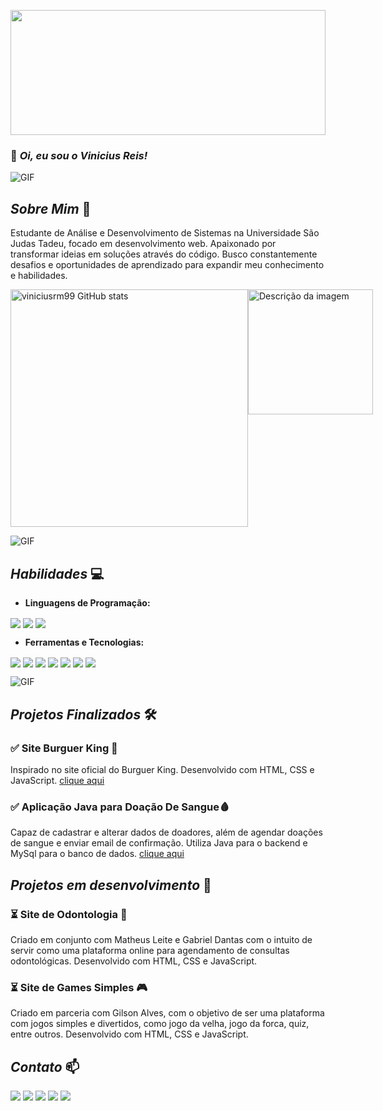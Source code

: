 <img src=https://user-images.githubusercontent.com/74038190/225813708-98b745f2-7d22-48cf-9150-083f1b00d6c9.gif
    height="200px" width="100%">
    

### 👋 *Oi, eu sou o* *Vinicius Reis!*
![GIF](https://user-images.githubusercontent.com/74038190/212284115-f47cd8ff-2ffb-4b04-b5bf-4d1c14c0247f.gif)

## *Sobre Mim* 🚀

Estudante de Análise e Desenvolvimento de Sistemas na Universidade São Judas Tadeu, focado em desenvolvimento web. Apaixonado por transformar ideias em soluções através do código. Busco constantemente desafios e oportunidades de aprendizado para expandir meu conhecimento e habilidades.

<div style="display:flex">
    <img src="https://github-readme-stats.vercel.app/api?username=viniciusrm99&show_icons=true&theme=dracula"
        width="380px" alt="viniciusrm99 GitHub stats">
    <img src="https://user-images.githubusercontent.com/74038190/218265814-3084a4ba-809c-4135-afc0-8685d0f634b3.gif"
        width="200px" height="auto" alt="Descrição da imagem">
</div>

![GIF](https://user-images.githubusercontent.com/74038190/212284115-f47cd8ff-2ffb-4b04-b5bf-4d1c14c0247f.gif)
## *Habilidades* 💻

- **Linguagens de Programação:**
<div style="display: inline_block; margin-bottom: 10px;">
    <img align="center"
        src="https://img.shields.io/badge/JavaScript-F7DF1E?style=for-the-badge&logo=javascript&logoColor=black" />
    <img align="center"
        src="https://img.shields.io/badge/Java-ED8B00?style=for-the-badge&logo=openjdk&logoColor=white" />
        <img align="center"
        src="https://img.shields.io/badge/C%23-239120?style=for-the-badge&logo=c-sharp&logoColor=white" />
</div>
<p></p>

- **Ferramentas e Tecnologias:**

<div style="display: inline_block">
    <img align="center"
        src="https://img.shields.io/badge/MySQL-005C84?style=for-the-badge&logo=mysql&logoColor=white" />
    <img align="center" src="https://img.shields.io/badge/HTML-239120?style=for-the-badge&logo=html5&logoColor=white" />
    <img align="center" src="https://img.shields.io/badge/CSS-239120?&style=for-the-badge&logo=css3&logoColor=white" />
    <img align="center"
        src="https://img.shields.io/badge/Visual_Studio-5C2D91?style=for-the-badge&logo=visual%20studio&logoColor=white" />
    <img align="center"
        src="https://img.shields.io/badge/apache%20netbeans-1B6AC6?style=for-the-badge&logo=apache%20netbeans%20IDE&logoColor=white" />
    <img align="center"
        src="https://img.shields.io/badge/GitHub-100000?style=for-the-badge&logo=github&logoColor=white" />
    <img align="center" src="https://img.shields.io/badge/GIT-E44C30?style=for-the-badge&logo=git&logoColor=white" />


</div>

![GIF](https://user-images.githubusercontent.com/74038190/212284115-f47cd8ff-2ffb-4b04-b5bf-4d1c14c0247f.gif)
## *Projetos Finalizados* 🛠️


### ✅ Site Burguer King 🍔
Inspirado no site oficial do Burguer King.
Desenvolvido com HTML, CSS e JavaScript.
[clique aqui](https://viniciusrm99.github.io/Projeto-Site-Burger-King/)
### ✅ Aplicação Java para Doação De Sangue🩸
Capaz de cadastrar e alterar dados de doadores, além de agendar doações de sangue e enviar email de confirmação. 
Utiliza Java para o backend e MySql para o banco de dados.
[clique aqui](https://www.youtube.com/watch?v=FNa8p_mEGuk&ab_channel=Vin%C3%ADciusReisd)

## *Projetos em desenvolvimento* 🚧

### ⏳ Site de Odontologia 🦷
Criado em conjunto com Matheus Leite e Gabriel Dantas com o intuito de servir como uma plataforma online para agendamento de consultas odontológicas. Desenvolvido com HTML, CSS e JavaScript.

### ⏳ Site de Games Simples 🎮
Criado em parceria com Gilson Alves, com o objetivo de ser uma plataforma com jogos simples e divertidos, como jogo da velha, jogo da forca, quiz, entre outros. Desenvolvido com HTML, CSS e JavaScript.

## *Contato* 📫


<div style="display: inline-block; margin: auto;">
    <a href="https://linkedin.com/in/viníciusmiranda" target="_blank"><img
            src="https://img.shields.io/badge/LinkedIn-0077B5?style=for-the-badge&logo=linkedin&logoColor=white"></a>
    <a href="https://instagram.com/vinireism" target="_blank"><img
            src="https://img.shields.io/badge/Instagram-E4405F?style=for-the-badge&logo=instagram&logoColor=white"></a>
    <a href="mailto:vini.reis.miranda99@gmail.com"><img
            src="https://img.shields.io/badge/Gmail-D14836?style=for-the-badge&logo=gmail&logoColor=white"></a>
     <a href="https://wa.me/5511991053323?text=Ol%C3%A1,%20Vin%C3%ADcius.%20Tudo%20bem?%20%0AVi%20seu%20perfil%20no%20GitHub%20e%20estou%20entrando%20em%20contato.%20"><img
            src="https://img.shields.io/badge/WhatsApp-25D366?style=for-the-badge&logo=whatsapp&logoColor=white"></a>
</div>

<img src=https://raw.githubusercontent.com/trinib/trinib/a5f17399d881c5651a89bfe4a621014b08346cf0/images/marquee.svg>
